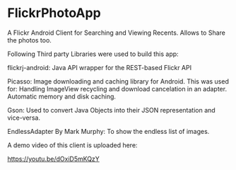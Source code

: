 # FlickrPhotoApp
A Flickr Android Client for Searching and Viewing Recents. Allows to Share the photos too.

Following Third party Libraries were used to build this app:

flickrj-android: Java API wrapper for the REST-based Flickr API

Picasso: Image downloading and caching library for Android. This was used for:
  Handling ImageView recycling and download cancelation in an adapter.
  Automatic memory and disk caching.
  
Gson: Used to convert Java Objects into their JSON representation and vice-versa.

EndlessAdapter By Mark Murphy: To show the endless list of images.

A demo video of this client is uploaded here:

https://youtu.be/dOxiD5mKQzY
